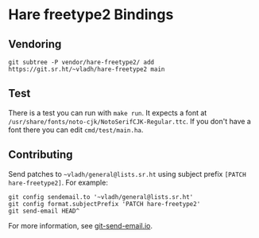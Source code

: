 # Hare freetype2 Bindings

## Vendoring

```
git subtree -P vendor/hare-freetype2/ add https://git.sr.ht/~vladh/hare-freetype2 main
```

## Test

There is a test you can run with `make run`. It expects a font at
`/usr/share/fonts/noto-cjk/NotoSerifCJK-Regular.ttc`. If you don't have a font
there you can edit `cmd/test/main.ha`.

## Contributing

Send patches to `~vladh/general@lists.sr.ht` using subject prefix `[PATCH hare-freetype2]`. For example:

```
git config sendemail.to '~vladh/general@lists.sr.ht'
git config format.subjectPrefix 'PATCH hare-freetype2'
git send-email HEAD^
```

For more information, see [git-send-email.io](https://git-send-email.io/).
